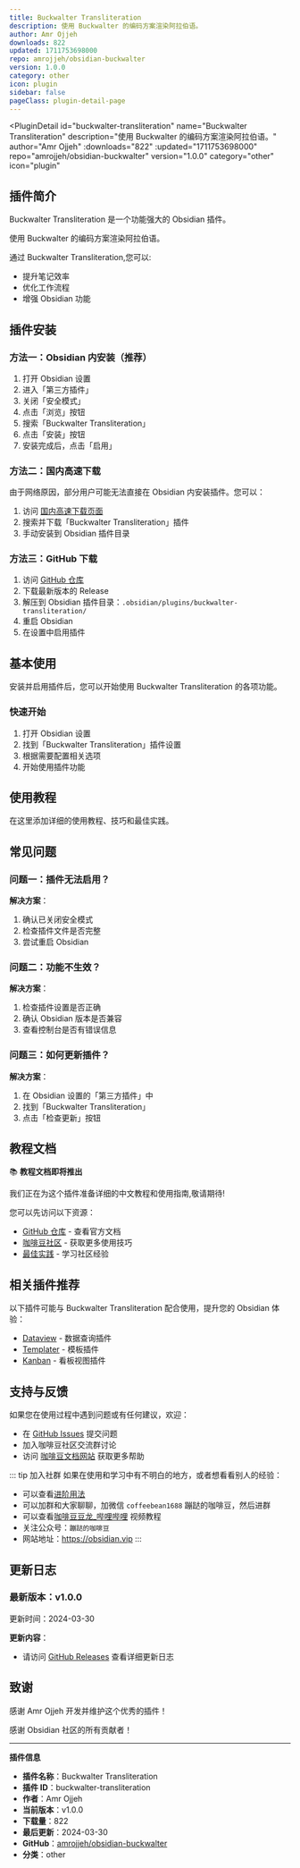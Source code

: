 ```yaml
---
title: Buckwalter Transliteration
description: 使用 Buckwalter 的编码方案渲染阿拉伯语。
author: Amr Ojjeh
downloads: 822
updated: 1711753698000
repo: amrojjeh/obsidian-buckwalter
version: 1.0.0
category: other
icon: plugin
sidebar: false
pageClass: plugin-detail-page
---
```


<PluginDetail
  id="buckwalter-transliteration"
  name="Buckwalter Transliteration"
  description="使用 Buckwalter 的编码方案渲染阿拉伯语。"
  author="Amr Ojjeh"
  :downloads="822"
  :updated="1711753698000"
  repo="amrojjeh/obsidian-buckwalter"
  version="1.0.0"
  category="other"
  icon="plugin"
>

<!-- AUTO_GENERATED_START -->
## 插件简介

Buckwalter Transliteration 是一个功能强大的 Obsidian 插件。

使用 Buckwalter 的编码方案渲染阿拉伯语。

通过 Buckwalter Transliteration,您可以:

- 提升笔记效率
- 优化工作流程
- 增强 Obsidian 功能

<!-- AUTO_GENERATED_END -->

<!-- AUTO_GENERATED_START -->
## 插件安装

### 方法一：Obsidian 内安装（推荐）

1. 打开 Obsidian 设置
2. 进入「第三方插件」
3. 关闭「安全模式」
4. 点击「浏览」按钮
5. 搜索「Buckwalter Transliteration」
6. 点击「安装」按钮
7. 安装完成后，点击「启用」

### 方法二：国内高速下载

由于网络原因，部分用户可能无法直接在 Obsidian 内安装插件。您可以：

1. 访问 [国内高速下载页面](/zh/documentation/obsidian-plugins-download.html)
2. 搜索并下载「Buckwalter Transliteration」插件
3. 手动安装到 Obsidian 插件目录

### 方法三：GitHub 下载

1. 访问 [GitHub 仓库](https://github.com/amrojjeh/obsidian-buckwalter)
2. 下载最新版本的 Release
3. 解压到 Obsidian 插件目录：`.obsidian/plugins/buckwalter-transliteration/`
4. 重启 Obsidian
5. 在设置中启用插件

## 基本使用

安装并启用插件后，您可以开始使用 Buckwalter Transliteration 的各项功能。

### 快速开始

1. 打开 Obsidian 设置
2. 找到「Buckwalter Transliteration」插件设置
3. 根据需要配置相关选项
4. 开始使用插件功能

<!-- AUTO_GENERATED_END -->

<!-- CUSTOM_CONTENT_START:tutorial -->
## 使用教程

在这里添加详细的使用教程、技巧和最佳实践。

<!-- CUSTOM_CONTENT_END:tutorial -->

<!-- SHARED_CONTENT_START -->
## 常见问题

### 问题一：插件无法启用？

**解决方案**：
1. 确认已关闭安全模式
2. 检查插件文件是否完整
3. 尝试重启 Obsidian

### 问题二：功能不生效？

**解决方案**：
1. 检查插件设置是否正确
2. 确认 Obsidian 版本是否兼容
3. 查看控制台是否有错误信息

### 问题三：如何更新插件？

**解决方案**：
1. 在 Obsidian 设置的「第三方插件」中
2. 找到「Buckwalter Transliteration」
3. 点击「检查更新」按钮

## 教程文档

📚 **教程文档即将推出**

我们正在为这个插件准备详细的中文教程和使用指南,敬请期待!

您可以先访问以下资源：
- [GitHub 仓库](https://github.com/amrojjeh/obsidian-buckwalter) - 查看官方文档
- [咖啡豆社区](/zh/bases/) - 获取更多使用技巧
- [最佳实践](/zh/best-practices/) - 学习社区经验

## 相关插件推荐

以下插件可能与 Buckwalter Transliteration 配合使用，提升您的 Obsidian 体验：

- [Dataview](/zh/plugins/dataview.html) - 数据查询插件
- [Templater](/zh/plugins/templater-obsidian.html) - 模板插件
- [Kanban](/zh/plugins/obsidian-kanban.html) - 看板视图插件

## 支持与反馈

如果您在使用过程中遇到问题或有任何建议，欢迎：

- 在 [GitHub Issues](https://github.com/amrojjeh/obsidian-buckwalter/issues) 提交问题
- 加入咖啡豆社区交流群讨论
- 访问 [咖啡豆文档网站](https://obsidian.vip) 获取更多帮助

::: tip 加入社群
如果在使用和学习中有不明白的地方，或者想看看别人的经验：
- 可以查看[进阶用法](/zh/advanced)
- 可以加群和大家聊聊，加微信 `coffeebean1688` 蹦跶的咖啡豆，然后进群
- 可以查看[咖啡豆豆龙_哔哩哔哩](https://space.bilibili.com/618777356) 视频教程
- 关注公众号：`蹦跶的咖啡豆`
- 网站地址：https://obsidian.vip
:::
<!-- SHARED_CONTENT_END -->

<!-- AUTO_GENERATED_START -->
## 更新日志

### 最新版本：v1.0.0

更新时间：2024-03-30

**更新内容**：
- 请访问 [GitHub Releases](https://github.com/amrojjeh/obsidian-buckwalter/releases) 查看详细更新日志

## 致谢

感谢 Amr Ojjeh 开发并维护这个优秀的插件！

感谢 Obsidian 社区的所有贡献者！

---

**插件信息**
- **插件名称**：Buckwalter Transliteration
- **插件 ID**：buckwalter-transliteration
- **作者**：Amr Ojjeh
- **当前版本**：v1.0.0
- **下载量**：822
- **最后更新**：2024-03-30
- **GitHub**：[amrojjeh/obsidian-buckwalter](https://github.com/amrojjeh/obsidian-buckwalter)
- **分类**：other
<!-- AUTO_GENERATED_END -->

</PluginDetail>

